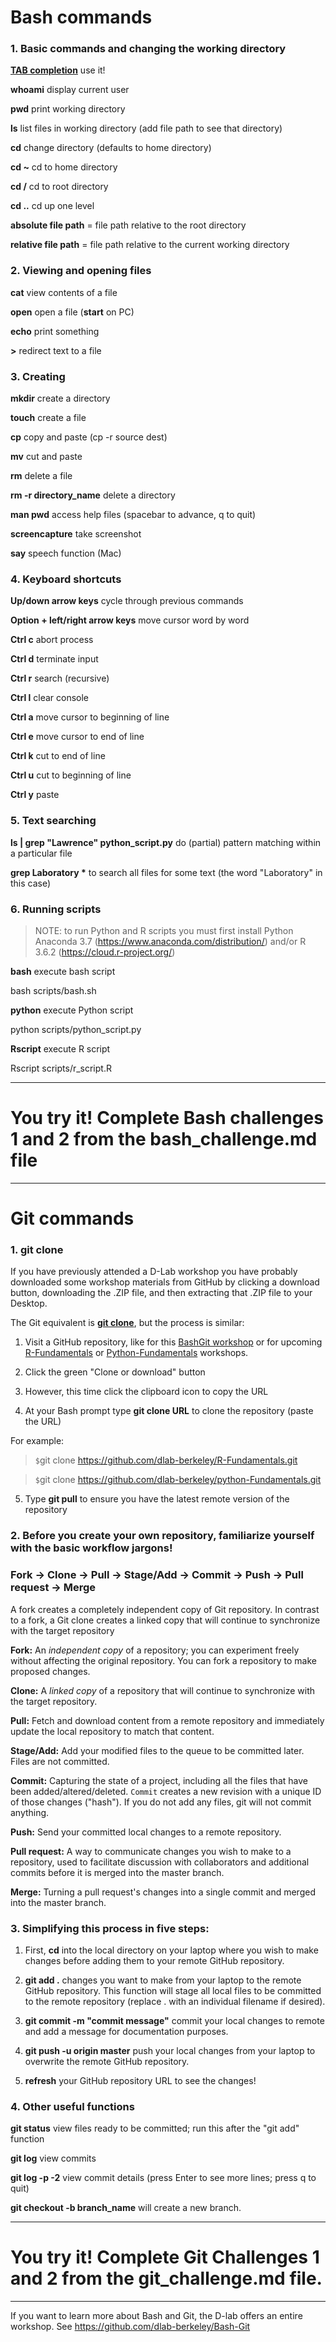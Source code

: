 # Bash commands

### 1. Basic commands and changing the working directory

**[TAB completion](https://spin.atomicobject.com/2016/02/13/bash-completion-tab/)** use it! 

**whoami** display current user

**pwd** print working directory

**ls** list files in working directory (add file path to see that directory)

**cd** change directory (defaults to home directory)

__cd \~__ cd to home directory

**cd /** cd to root directory

**cd ..** cd up one level

**absolute file path** = file path relative to the root directory

**relative file path** = file path relative to the current working directory

### 2. Viewing and opening files

**cat** view contents of a file

**open** open a file (**start** on PC)

**echo** print something 

**>** redirect text to a file 

### 3. Creating

**mkdir** create a directory

**touch** create a file

**cp** copy and paste (cp -r source dest)

**mv** cut and paste

**rm** delete a file

**rm -r directory_name** delete a directory

**man pwd** access help files (spacebar to advance, q to quit)

**screencapture** take screenshot

**say** speech function (Mac)

### 4. Keyboard shortcuts

**Up/down arrow keys** cycle through previous commands

**Option + left/right arrow keys** move cursor word by word

**Ctrl c** abort process

**Ctrl d** terminate input

**Ctrl r** search (recursive)

**Ctrl l** clear console

**Ctrl a** move cursor to beginning of line

**Ctrl e** move cursor to end of line

**Ctrl k** cut to end of line

**Ctrl u** cut to beginning of line

**Ctrl y** paste

### 5. Text searching

**ls | grep "Lawrence" python_script.py** do (partial) pattern matching within a particular file

**grep Laboratory \*** to search all files for some text (the word "Laboratory" in this case)

### 6. Running scripts 

> NOTE: to run Python and R scripts you must first install Python Anaconda 3.7 (https://www.anaconda.com/distribution/) and/or R 3.6.2 (https://cloud.r-project.org/)

**bash** execute bash script

bash scripts/bash.sh

**python** execute Python script

python scripts/python_script.py

**Rscript** execute R script

Rscript scripts/r_script.R

*****

# You try it! Complete Bash challenges 1 and 2 from the bash_challenge.md file

*****

# Git commands

### 1. git clone

If you have previously attended a D-Lab workshop you have probably downloaded some workshop materials from GitHub by clicking a download button, downloading the .ZIP file, and then extracting that .ZIP file to your Desktop. 

The Git equivalent is [**git clone**](https://git-scm.com/docs/git-clone), but the process is similar: 

1. Visit a GitHub repository, like for this [BashGit workshop](https://github.com/dlab-berkeley/BashGit) or for upcoming [R-Fundamentals](https://github.com/dlab-berkeley/R-Fundamentals) or [Python-Fundamentals](https://github.com/dlab-berkeley/python-fundamentals) workshops. 

2. Click the green "Clone or download" button

3. However, this time click the clipboard icon to copy the URL

4. At your Bash prompt type **git clone URL** to clone the repository (paste the URL)

For example: 

> `$`git clone https://github.com/dlab-berkeley/R-Fundamentals.git

> `$`git clone https://github.com/dlab-berkeley/python-Fundamentals.git

5. Type **git pull** to ensure you have the latest remote version of the repository



### 2. Before you create your own repository, familiarize yourself with the basic workflow jargons!

### Fork → Clone → Pull → Stage/Add → Commit → Push → Pull request → Merge

A fork creates a completely independent copy of Git repository. In contrast to a fork, a Git clone creates a linked copy that will continue to synchronize with the target repository

**Fork:** An *independent copy* of a repository; you can experiment freely without affecting the original repository. You can fork a repository to make proposed changes. 

**Clone:** A *linked copy* of a repository that will continue to synchronize with the target repository.

**Pull:** Fetch and download content from a remote repository and immediately update the local repository to match that content.

**Stage/Add:** Add your modified files to the queue to be committed later. Files are not committed.

**Commit:** Capturing the state of a project, including all the files that have been added/altered/deleted. `Commit` creates a new revision with a unique ID of those changes ("hash"). If you do not add any files, git will not commit anything. 

**Push:** Send your committed local changes to a remote repository. 

**Pull request:** A way to communicate changes you wish to make to a repository, used to facilitate discussion with collaborators and additional commits before it is merged into the master branch. 

**Merge:** Turning a pull request's changes into a single commit and merged into the master branch. 



### 3. Simplifying this process in five steps:

1. First, **cd** into the local directory on your laptop where you wish to make changes before adding them to your remote GitHub repository. 

2. **git add .** changes you want to make from your laptop to the remote GitHub repository. This function will stage all local files to be committed to the remote repository (replace . with an individual filename if desired). 

3. **git commit -m "commit message"** commit your local changes to remote and add a message for documentation purposes. 

4. **git push -u origin master** push your local changes from your laptop to overwrite the remote GitHub repository. 

5. **refresh** your GitHub repository URL to see the changes! 

### 4. Other useful functions

**git status** view files ready to be committed; run this after the "git add" function

**git log** view commits

**git log -p -2** view commit details (press Enter to see more lines; press q to quit)

**git checkout -b branch_name** will create a new branch. 

*****

# You try it! Complete Git Challenges 1 and 2 from the git_challenge.md file.

*****

If you want to learn more about Bash and Git, the D-lab offers an entire workshop. 
See https://github.com/dlab-berkeley/Bash-Git
